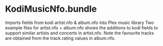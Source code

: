 # KodiMusicNfo.bundle
Imports fields from kodi artist.nfo &amp; album.nfo into Plex music library
Two example files for artist.nfo + album.nfo shows the additions to kodi fields to support similar artists and concerts in artist.nfo. Note the favourite tracks are obtained from the track.rating values in album.nfo.
